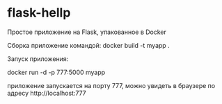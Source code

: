 # flask-hellp
Простое приложение на Flask, упакованное в Docker

Сборка приложение командой:
docker build -t myapp .

Запуск приложения:

docker run -d -p 777:5000 myapp

приложение запускается на порту 777, можно увидеть в браузере по адресу 
http://localhost:777